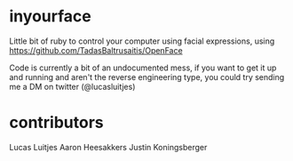 # inyourface

Little bit of ruby to control your computer using facial expressions, using https://github.com/TadasBaltrusaitis/OpenFace

Code is currently a bit of an undocumented mess, if you want to get it up and running and aren't the reverse engineering type, you could try sending me a DM on twitter (@lucasluitjes)

# contributors

Lucas Luitjes
Aaron Heesakkers
Justin Koningsberger
